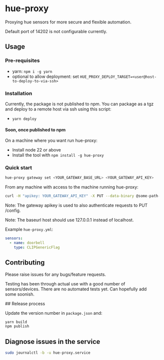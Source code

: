 # hue-proxy

Proxying hue sensors for more secure and flexible automation.

Default port of 14202 is not configurable currently.

## Usage

### Pre-requisites

- yarn: `npm i -g yarn`
- optional to allow deployment: set `HUE_PROXY_DEPLOY_TARGET=<user@host-to-deploy-to-via-ssh>`

### Installation

Currently, the package is not published to npm. You can package as a tgz and deploy to a remote host via ssh using this script:

- `yarn deploy`

#### Soon, once published to npm

On a machine where you want run hue-proxy:

- Install node 22 or above
- Install the tool with `npm install -g hue-proxy`

### Quick start

```sh
hue-proxy gateway set <YOUR_GATEWAY_BASE_URL> <YOUR_GATEWAY_API_KEY>
```

From any machine with access to the machine running hue-proxy:

```sh
curl -H "apikey: YOUR_GATEWAY_API_KEY" -X PUT --data-binary @some-path-to/hue-proxy.yml http://some-host:14202/config
```

Note: The gateway apikey is used to also authenticate requests to PUT /config.

Note: The baseurl host should use 127.0.0.1 instead of localhost.

Example `hue-proxy.yml`:

```yml
sensors:
  - name: doorbell
    type: CLIPGenericFlag
```

## Contributing

Please raise issues for any bugs/feature requests.

Testing has been through actual use with a good number of sensors/devices. There are no automated tests yet. Can hopefully add some soonish.

## Release process

Update the version number in `package.json` and:

```sh
yarn build
npm publish
```

## Diagnose issues in the service

```sh
sudo journalctl -b -u hue-proxy.service
```
